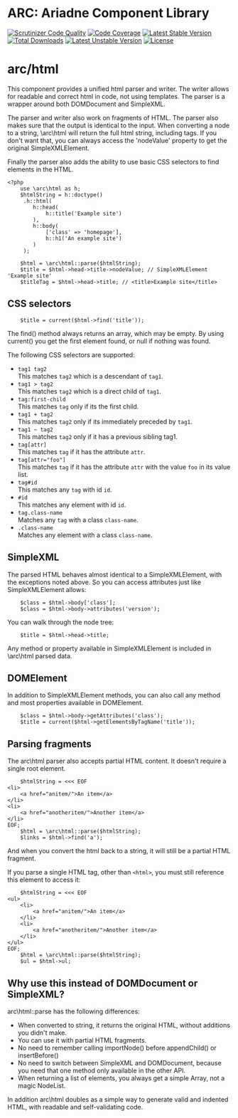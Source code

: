 ARC: Ariadne Component Library 
==============================

[![Scrutinizer Code Quality](https://scrutinizer-ci.com/g/Ariadne-CMS/arc-html/badges/quality-score.png?b=master)](https://scrutinizer-ci.com/g/Ariadne-CMS/arc-html/?branch=master)
[![Code Coverage](https://scrutinizer-ci.com/g/Ariadne-CMS/arc-html/badges/coverage.png?b=master)](https://scrutinizer-ci.com/g/Ariadne-CMS/arc-html/)
[![Latest Stable Version](https://poser.pugx.org/arc/html/v/stable.svg)](https://packagist.org/packages/arc/html)
[![Total Downloads](https://poser.pugx.org/arc/xml/downloads.svg)](https://packagist.org/packages/arc/html)
[![Latest Unstable Version](https://poser.pugx.org/arc/html/v/unstable.svg)](https://packagist.org/packages/arc/html)
[![License](https://poser.pugx.org/arc/html/license.svg)](https://packagist.org/packages/arc/html)

arc/html
========

This component provides a unified html parser and writer. The writer allows for readable and correct html in code, not using templates. The parser is a wrapper around both DOMDocument and SimpleXML. 

The parser and writer also work on fragments of HTML. The parser also makes sure that the output is identical to the input.
When converting a node to a string, \arc\html will return the full html string, including tags. If you don't want that, you can always access the 'nodeValue' property to get the original SimpleXMLElement.

Finally the parser also adds the ability to use basic CSS selectors to find elements in the HTML.

```php5
<?php
	use \arc\html as h;
	$htmlString = h::doctype()
	 .h::html(
	 	h::head(
	 		h::title('Example site')
	 	),
	 	h::body(
	 		['class' => 'homepage'],
	 		h::h1('An example site')
	 	)
	 );
```

```php5
	$html = \arc\html::parse($htmlString);
	$title = $html->head->title->nodeValue; // SimpleXMLElement 'Example site'
	$titleTag = $html->head->title; // <title>Example site</title>
```

CSS selectors
-------------

```php5
	$title = current($html->find('title'));
```

The find() method always returns an array, which may be empty. By using current() you get the first element found, or null if nothing was found.

The following CSS selectors are supported:

- `tag1 tag2`<br>
  This matches `tag2` which is a descendant of `tag1`.
- `tag1 > tag2`<br>
  This matches `tag2` which is a direct child of `tag1`.
- `tag:first-child`<br>
  This matches `tag` only if its the first child.
- `tag1 + tag2`<br>
  This matches `tag2` only if its immediately preceded by `tag1`.
- `tag1 ~ tag2`<br>
  This matches `tag2` only if it has a previous sibling tag1.
- `tag[attr]`<br>
  This matches `tag` if it has the attribute `attr`.
- `tag[attr="foo"]`<br>
  This matches `tag` if it has the attribute `attr` with the value `foo` in its value list.
- `tag#id`<br>
  This matches any `tag` with id `id`.
- `#id`<br>
  This matches any element with id `id`.
- `tag.class-name`<br>
  Matches any `tag` with a class `class-name`.
- `.class-name`<br>
  Matches any element with a class `class-name`.  

SimpleXML
---------

The parsed HTML behaves almost identical to a SimpleXMLElement, with the exceptions noted above. So you can access attributes just like SimpleXMLElement allows:

```php5
	$class = $html->body['class'];
	$class = $html->body->attributes('version');
```

You can walk through the node tree:

```php5
	$title = $html->head->title;
```

Any method or property available in SimpleXMLElement is included in \arc\html parsed data.


DOMElement
----------

In addition to SimpleXMLElement methods, you can also call any method and most properties available in DOMElement.

```php5
	$class = $html->body->getAttributes('class');
	$title = current($html->getElementsByTagName('title'));
```

Parsing fragments
-----------------

The arc\html parser also accepts partial HTML content. It doesn't require a single root element. 

```php5
    $htmlString = <<< EOF
<li>
	<a href="anitem/">An item</a>
</li>
<li>
	<a href="anotheritem/">Another item</a>
</li>
EOF;
	$html = \arc\html::parse($htmlString);
	$links = $html->find('a');
```

And when you convert the html back to a string, it will still be a partial HTML fragment.

If you parse a single HTML tag, other than `<html>`, you must still reference this element to access it:

```php5
    $htmlString = <<< EOF
<ul>
	<li>
		<a href="anitem/">An item</a>
	</li>
	<li>
		<a href="anotheritem/">Another item</a>
	</li>
</ul>
EOF;
	$html = \arc\html::parse($htmlString);
	$ul = $html->ul;
```


Why use this instead of DOMDocument or SimpleXML?
-------------------------------------------------

arc\html::parse has the following differences:

  - When converted to string, it returns the original HTML, without additions you didn't make.
  - You can use it with partial HTML fragments.
  - No need to remember calling importNode() before appendChild() or insertBefore()
  - No need to switch between SimpleXML and DOMDocument, because you need that one method only available in the other API.
  - When returning a list of elements, you always get a simple Array, not a magic NodeList.

In addition arc\html doubles as a simple way to generate valid and indented HTML, with readable and self-validating code.
